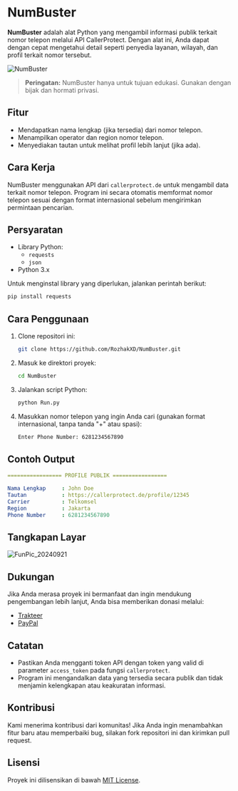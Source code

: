 # NumBuster
**NumBuster** adalah alat Python yang mengambil informasi publik terkait nomor telepon melalui API CallerProtect. Dengan alat ini, Anda dapat dengan cepat mengetahui detail seperti penyedia layanan, wilayah, dan profil terkait nomor tersebut.

![NumBuster](https://github.com/user-attachments/assets/6f162b7a-6808-4011-84c1-77df1c82fed8)

> **Peringatan:** NumBuster hanya untuk tujuan edukasi. Gunakan dengan bijak dan hormati privasi.

## Fitur
- Mendapatkan nama lengkap (jika tersedia) dari nomor telepon.
- Menampilkan operator dan region nomor telepon.
- Menyediakan tautan untuk melihat profil lebih lanjut (jika ada).

## Cara Kerja
NumBuster menggunakan API dari `callerprotect.de` untuk mengambil data terkait nomor telepon. Program ini secara otomatis memformat nomor telepon sesuai dengan format internasional sebelum mengirimkan permintaan pencarian.

## Persyaratan
- Library Python:
  - `requests`
  - `json`
- Python 3.x

Untuk menginstal library yang diperlukan, jalankan perintah berikut:
```bash
pip install requests
```

## Cara Penggunaan
1. Clone repositori ini:
    ```bash
    git clone https://github.com/RozhakXD/NumBuster.git
    ```
2. Masuk ke direktori proyek:
    ```bash
    cd NumBuster
    ```
3. Jalankan script Python:
    ```bash
    python Run.py
    ```
4. Masukkan nomor telepon yang ingin Anda cari (gunakan format internasional, tanpa tanda "+" atau spasi):
    ```bash
    Enter Phone Number: 6281234567890
    ```

## Contoh Output
```yaml
================= PROFILE PUBLIK =================

Nama Lengkap     : John Doe
Tautan           : https://callerprotect.de/profile/12345
Carrier          : Telkomsel
Region           : Jakarta
Phone Number     : 6281234567890
```

## Tangkapan Layar
![FunPic_20240921](https://github.com/user-attachments/assets/7937c2e8-d65f-488a-a48b-077b6e924e94)

## Dukungan
Jika Anda merasa proyek ini bermanfaat dan ingin mendukung pengembangan lebih lanjut, Anda bisa memberikan donasi melalui:

- [Trakteer](https://trakteer.id/rozhak_official/tip)
- [PayPal](https://paypal.me/rozhak9)

## Catatan
- Pastikan Anda mengganti token API dengan token yang valid di parameter `access_token` pada fungsi `callerprotect`.
- Program ini mengandalkan data yang tersedia secara publik dan tidak menjamin kelengkapan atau keakuratan informasi.

## Kontribusi
Kami menerima kontribusi dari komunitas! Jika Anda ingin menambahkan fitur baru atau memperbaiki bug, silakan fork repositori ini dan kirimkan pull request.

## Lisensi
Proyek ini dilisensikan di bawah [MIT License](https://github.com/RozhakXD/NumBuster?tab=MIT-1-ov-file).
